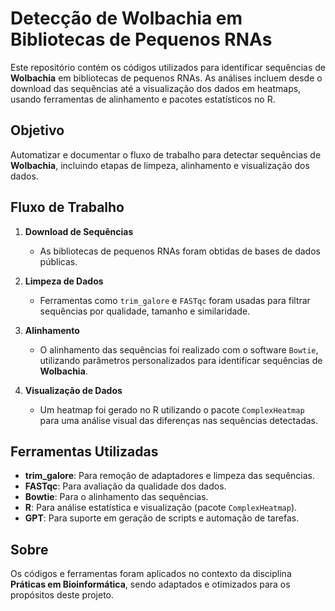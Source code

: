 # Detecção de Wolbachia em Bibliotecas de Pequenos RNAs

Este repositório contém os códigos utilizados para identificar sequências de **Wolbachia** em bibliotecas de pequenos RNAs. As análises incluem desde o download das sequências até a visualização dos dados em heatmaps, usando ferramentas de alinhamento e pacotes estatísticos no R.

## Objetivo
Automatizar e documentar o fluxo de trabalho para detectar sequências de **Wolbachia**, incluindo etapas de limpeza, alinhamento e visualização dos dados.

## Fluxo de Trabalho
1. **Download de Sequências**  
   - As bibliotecas de pequenos RNAs foram obtidas de bases de dados públicas.
   
2. **Limpeza de Dados**  
   - Ferramentas como `trim_galore` e `FASTqc` foram usadas para filtrar sequências por qualidade, tamanho e similaridade.

3. **Alinhamento**  
   - O alinhamento das sequências foi realizado com o software `Bowtie`, utilizando parâmetros personalizados para identificar sequências de **Wolbachia**.

4. **Visualização de Dados**  
   - Um heatmap foi gerado no R utilizando o pacote `ComplexHeatmap` para uma análise visual das diferenças nas sequências detectadas.

## Ferramentas Utilizadas
- **trim_galore**: Para remoção de adaptadores e limpeza das sequências.
- **FASTqc**: Para avaliação da qualidade dos dados.
- **Bowtie**: Para o alinhamento das sequências.
- **R**: Para análise estatística e visualização (pacote `ComplexHeatmap`).
- **GPT**: Para suporte em geração de scripts e automação de tarefas.

## Sobre
Os códigos e ferramentas foram aplicados no contexto da disciplina **Práticas em Bioinformática**, sendo adaptados e otimizados para os propósitos deste projeto.
 
